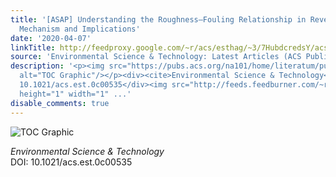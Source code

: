```yaml
---
title: '[ASAP] Understanding the Roughness–Fouling Relationship in Reverse Osmosis:
  Mechanism and Implications'
date: '2020-04-07'
linkTitle: http://feedproxy.google.com/~r/acs/esthag/~3/7HubdcredsY/acs.est.0c00535
source: 'Environmental Science & Technology: Latest Articles (ACS Publications)'
description: '<p><img src="https://pubs.acs.org/na101/home/literatum/publisher/achs/journals/content/esthag/0/esthag.ahead-of-print/acs.est.0c00535/20200407/images/medium/es0c00535_0007.gif"
  alt="TOC Graphic"/></p><div><cite>Environmental Science & Technology</cite></div><div>DOI:
  10.1021/acs.est.0c00535</div><img src="http://feeds.feedburner.com/~r/acs/esthag/~4/7HubdcredsY"
  height="1" width="1" ...'
disable_comments: true
---
```

<p><img src="https://pubs.acs.org/na101/home/literatum/publisher/achs/journals/content/esthag/0/esthag.ahead-of-print/acs.est.0c00535/20200407/images/medium/es0c00535_0007.gif" alt="TOC Graphic"/></p><div><cite>Environmental Science & Technology</cite></div><div>DOI: 10.1021/acs.est.0c00535</div><img src="http://feeds.feedburner.com/~r/acs/esthag/~4/7HubdcredsY" height="1" width="1" ...
